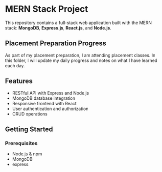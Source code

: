 # MERN Stack Project

This repository contains a full-stack web application built with the MERN stack: **MongoDB**, **Express.js**, **React.js**, and **Node.js**.

## Placement Preparation Progress

As part of my placement preparation, I am attending placement classes. In this folder, I will update my daily progress and notes on what I have learned each day.

## Features

- RESTful API with Express and Node.js
- MongoDB database integration
- Responsive frontend with React
- User authentication and authorization
- CRUD operations

## Getting Started

### Prerequisites

- Node.js & npm
- MongoDB
- express


